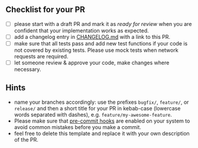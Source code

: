 ## Checklist for your PR

- [ ] please start with a draft PR and mark it as *ready for review* when you are confident that your implementation works as expected.
- [ ] add a changelog entry in [CHANGELOG.md](https://github.com/at-gmbh/personio-py/blob/master/CHANGELOG.md) with a link to this PR.
- [ ] make sure that all tests pass and add new test functions if your code is not covered by existing tests. Please use mock tests when network requests are required.
- [ ] let someone review & approve your code, make changes where necessary.

## Hints

* name your branches accordingly: use the prefixes `bugfix/`, `feature/`, or `release/` and then a short title for your PR in kebab-case (lowercase words separated with dashes), e.g. `feature/my-awesome-feature`.
* Please make sure that [pre-commit hooks](https://github.com/at-gmbh/personio-py#contributing) are enabled on your system to avoid common mistakes before you make a commit.
* feel free to delete this template and replace it with your own description of the PR.
